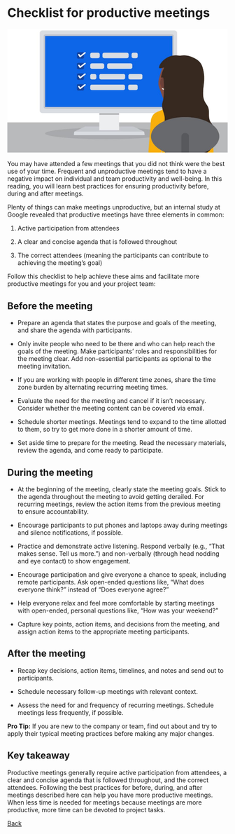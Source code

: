 # Checklist for productive meetings
![A woman studying a checklist on her computer](./images/c4-w5-r3.jpg)

You may have attended a few meetings that you did not think were the best use of your time. Frequent and unproductive meetings tend to have a negative impact on individual and team productivity and well-being. In this reading, you will learn best practices for ensuring productivity before, during and after meetings.

Plenty of things can make meetings unproductive, but an internal study at Google revealed that productive meetings have three elements in common:

1. Active participation from attendees

1. A clear and concise agenda that is followed throughout

1. The correct attendees (meaning the participants can contribute to achieving the meeting’s goal)

Follow this checklist to help achieve these aims and facilitate more productive meetings for you and your project team:

## Before the meeting
* Prepare an agenda that states the purpose and goals of the meeting, and share the agenda with participants.

* Only invite people who need to be there and who can help reach the goals of the meeting. Make participants’ roles and responsibilities for the meeting clear. Add non-essential participants as optional to the meeting invitation.

* If you are working with people in different time zones, share the time zone burden by alternating recurring meeting times.

* Evaluate the need for the meeting and cancel if it isn’t necessary. Consider whether the meeting content can be covered via email. 

* Schedule shorter meetings. Meetings tend to expand to the time allotted to them, so try to get more done in a shorter amount of time.

* Set aside time to prepare for the meeting. Read the necessary materials, review the agenda, and come ready to participate. 

## During the meeting
* At the beginning of the meeting, clearly state the meeting goals. Stick to the agenda throughout the meeting to avoid getting derailed. For recurring meetings, review the action items from the previous meeting to ensure accountability. 

* Encourage participants to put phones and laptops away during meetings and silence notifications, if possible.

* Practice and demonstrate active listening. Respond verbally (e.g., “That makes sense. Tell us more.”) and non-verbally (through head nodding and eye contact) to show engagement.  

* Encourage participation and give everyone a chance to speak, including remote participants. Ask open-ended questions like, “What does everyone think?” instead of “Does everyone agree?”

* Help everyone relax and feel more comfortable by starting meetings with open-ended, personal questions like, “How was your weekend?”

* Capture key points, action items, and decisions from the meeting, and assign action items to the appropriate meeting participants.

## After the meeting
* Recap key decisions, action items, timelines, and notes and send out to participants.

* Schedule necessary follow-up meetings with relevant context.

* Assess the need for and frequency of recurring meetings. Schedule meetings less frequently, if possible.

**Pro Tip:** If you are new to the company or team, find out about and try to apply their typical meeting practices before making any major changes.

## Key takeaway
Productive meetings generally require active participation from attendees, a clear and concise agenda that is followed throughout, and the correct attendees. Following the best practices for before, during, and after meetings described here can help you have more productive meetings. When less time is needed for meetings because meetings are more productive, more time can be devoted to project tasks. 

[Back](./c4-Project-Execution.md)
